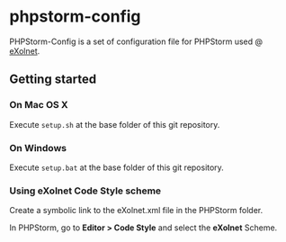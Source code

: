 # phpstorm-config
PHPStorm-Config is a set of configuration file for PHPStorm used @ [eXolnet](http://www.exolnet.com/).

## Getting started

### On Mac OS X

Execute `setup.sh` at the base folder of this git repository.

### On Windows

Execute `setup.bat` at the base folder of this git repository.

### Using eXolnet Code Style scheme

Create a symbolic link to the eXolnet.xml file in the PHPStorm folder.

In PHPStorm, go to **Editor > Code Style** and select the **eXolnet** Scheme.
